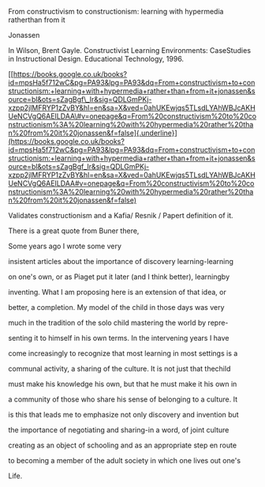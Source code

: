 From constructivism to constructionism: learning with hypermedia ratherthan from it

Jonassen

In Wilson, Brent Gayle. Constructivist Learning Environments: CaseStudies in Instructional Design. Educational Technology, 1996.

[[https://books.google.co.uk/books?id=mpsHa5f712wC&pg=PA93&lpg=PA93&dq=From+constructivism+to+constructionism:+learning+with+hypermedia+rather+than+from+it+jonassen&source=bl&ots=sZagBgf\_Ir&sig=QDLGmPKj-xzpp2jlMFRYP1zZvBY&hl=en&sa=X&ved=0ahUKEwjqs5TLsdLYAhWBJcAKHUeNCVgQ6AEILDAA\#v=onepage&q=From%20constructivism%20to%20constructionism%3A%20learning%20with%20hypermedia%20rather%20than%20from%20it%20jonassen&f=false]{.underline}](https://books.google.co.uk/books?id=mpsHa5f712wC&pg=PA93&lpg=PA93&dq=From+constructivism+to+constructionism:+learning+with+hypermedia+rather+than+from+it+jonassen&source=bl&ots=sZagBgf_Ir&sig=QDLGmPKj-xzpp2jlMFRYP1zZvBY&hl=en&sa=X&ved=0ahUKEwjqs5TLsdLYAhWBJcAKHUeNCVgQ6AEILDAA#v=onepage&q=From%20constructivism%20to%20constructionism%3A%20learning%20with%20hypermedia%20rather%20than%20from%20it%20jonassen&f=false)

Validates constructionism and a Kafia/ Resnik / Papert definition of it.

There is a great quote from Buner there,

Some years ago I wrote some very

insistent articles about the importance of discovery learning-learning

on one\'s own, or as Piaget put it later (and I think better), learningby

inventing. What I am proposing here is an extension of that idea, or

better, a completion. My model of the child in those days was very

much in the tradition of the solo child mastering the world by repre-

senting it to himself in his own terms. In the intervening years I have

come increasingly to recognize that most learning in most settings is a

communal activity, a sharing of the culture. It is not just that thechild

must make his knowledge his own, but that he must make it his own in

a community of those who share his sense of belonging to a culture. It

is this that leads me to emphasize not only discovery and invention but

the importance of negotiating and sharing-in a word, of joint culture

creating as an object of schooling and as an appropriate step en route

to becoming a member of the adult society in which one lives out one\'s

Life.